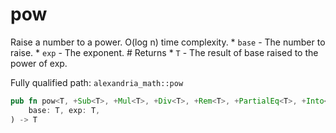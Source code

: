 # pow

Raise a number to a power. O(log n) time complexity. * `base` - The number to raise. * `exp` - The exponent. # Returns * `T` - The result of base raised to the power of exp.

Fully qualified path: `alexandria_math::pow`

```rust
pub fn pow<T, +Sub<T>, +Mul<T>, +Div<T>, +Rem<T>, +PartialEq<T>, +Into<u8, T>, +Drop<T>, +Copy<T>>(
    base: T, exp: T,
) -> T
```

